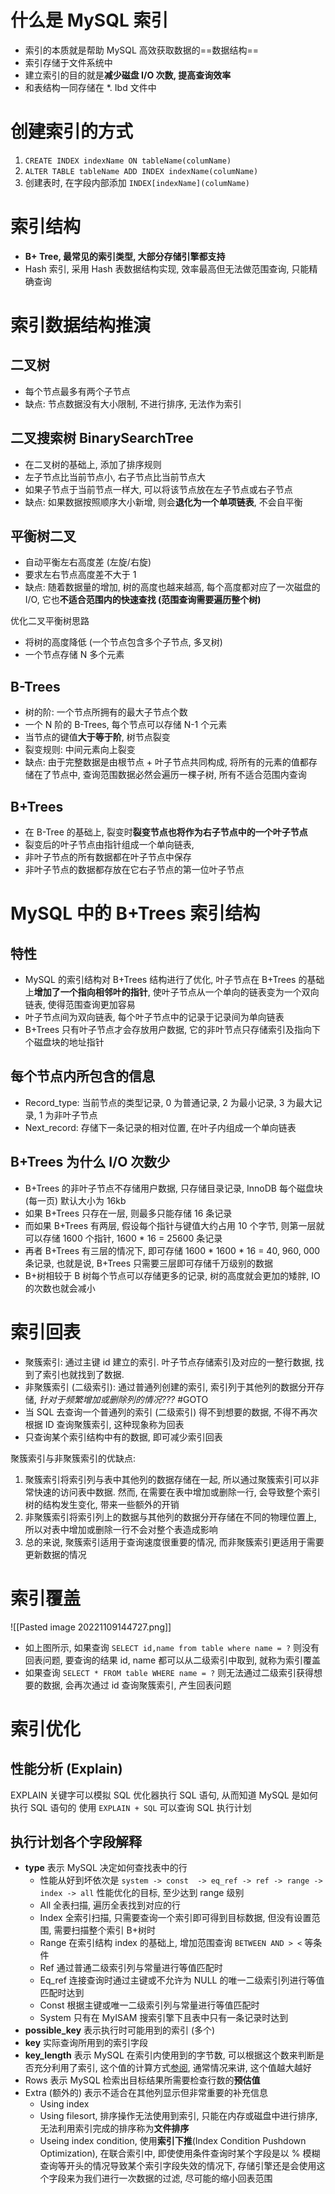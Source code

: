 # 什么是 MySQL 索引
- 索引的本质就是帮助 MySQL 高效获取数据的==数据结构==
- 索引存储于文件系统中
- 建立索引的目的就是**减少磁盘 I/O 次数, 提高查询效率**
- 和表结构一同存储在 \*. Ibd 文件中

# 创建索引的方式
1.  `CREATE INDEX indexName ON tableName(columName)` 
2. `ALTER TABLE tableName ADD INDEX indexName(columName)`
3. 创建表时, 在字段内部添加 `INDEX[indexName](columName)`


# 索引结构
- **B+ Tree, 最常见的索引类型, 大部分存储引擎都支持** 
- Hash 索引, 采用 Hash 表数据结构实现, 效率最高但无法做范围查询, 只能精确查询

# 索引数据结构推演
## 二叉树
- 每个节点最多有两个子节点
- 缺点: 节点数据没有大小限制, 不进行排序, 无法作为索引
## 二叉搜索树 BinarySearchTree
- 在二叉树的基础上, 添加了排序规则
- 左子节点比当前节点小, 右子节点比当前节点大
- 如果子节点于当前节点一样大, 可以将该节点放在左子节点或右子节点
- 缺点: 如果数据按照顺序大小新增, 则会**退化为一个单项链表**, 不会自平衡
## 平衡树二叉
- 自动平衡左右高度差 (左旋/右旋)
- 要求左右节点高度差不大于 1
- 缺点: 随着数据量的增加, 树的高度也越来越高, 每个高度都对应了一次磁盘的 I/O, 它也**不适合范围内的快速查找 (范围查询需要遍历整个树)**

优化二叉平衡树思路
- 将树的高度降低 (一个节点包含多个子节点, 多叉树)
- 一个节点存储 N 多个元素

## B-Trees
- 树的阶: 一个节点所拥有的最大子节点个数
- 一个 N 阶的 B-Trees, 每个节点可以存储 N-1 个元素
- 当节点的键值**大于等于阶**, 树节点裂变
- 裂变规则: 中间元素向上裂变
- 缺点: 由于完整数据是由根节点 + 叶子节点共同构成, 将所有的元素的值都存储在了节点中, 查询范围数据必然会遍历一棵子树, 所有不适合范围内查询

## B+Trees
- 在 B-Tree 的基础上, 裂变时**裂变节点也将作为右子节点中的一个叶子节点**
- 裂变后的叶子节点由指针组成一个单向链表,
- 非叶子节点的所有数据都在叶子节点中保存
- 非叶子节点的数据都存放在它右子节点的第一位叶子节点

# MySQL 中的 B+Trees 索引结构
## 特性
- MySQL 的索引结构对 B+Trees 结构进行了优化, 叶子节点在 B+Trees 的基础上**增加了一个指向相邻叶的指针**, 使叶子节点从一个单向的链表变为一个双向链表, 使得范围查询更加容易
- 叶子节点间为双向链表, 每个叶子节点中的记录于记录间为单向链表
- B+Trees 只有叶子节点才会存放用户数据, 它的非叶节点只存储索引及指向下个磁盘块的地址指针

## 每个节点内所包含的信息
- Record_type: 当前节点的类型记录, 0 为普通记录, 2 为最小记录, 3 为最大记录, 1 为非叶子节点
- Next_record: 存储下一条记录的相对位置, 在叶子内组成一个单向链表

## B+Trees 为什么 I/O 次数少
- B+Trees 的非叶子节点不存储用户数据, 只存储目录记录, InnoDB 每个磁盘块 (每一页) 默认大小为 16kb
- 如果 B+Trees 只存在一层, 则最多只能存储 16 条记录
- 而如果 B+Trees 有两层, 假设每个指针与键值大约占用 10 个字节, 则第一层就可以存储 1600 个指针, 1600 * 16 = 25600 条记录
- 再者 B+Trees 有三层的情况下, 即可存储 1600 \* 1600 \* 16 = 40, 960, 000 条记录, 也就是说, B+Trees 只需要三层即可存储千万级别的数据
- B+树相较于 B 树每个节点可以存储更多的记录, 树的高度就会更加的矮胖, IO 的次数也就会减小

# 索引回表
- 聚簇索引: 通过主键 id 建立的索引. 叶子节点存储索引及对应的一整行数据, 找到了索引也就找到了数据. 
- 非聚簇索引 (二级索引): 通过普通列创建的索引, 索引列于其他列的数据分开存储, *针对于频繁增加或删除列的情况???* #GOTO
- 当 SQL 去查询一个普通列的索引 (二级索引) 得不到想要的数据, 不得不再次根据 ID 查询聚簇索引, 这种现象称为回表
- 只查询某个索引结构中有的数据, 即可减少索引回表

聚簇索引与非聚簇索引的优缺点:
1. 聚簇索引将索引列与表中其他列的数据存储在一起, 所以通过聚簇索引可以非常快速的访问表中数据. 然而, 在需要在表中增加或删除一行, 会导致整个索引树的结构发生变化, 带来一些额外的开销
2. 非聚簇索引将索引列上的数据与其他列的数据分开存储在不同的物理位置上, 所以对表中增加或删除一行不会对整个表造成影响
3. 总的来说, 聚簇索引适用于查询速度很重要的情况, 而非聚簇索引更适用于需要更新数据的情况


# 索引覆盖
![[Pasted image 20221109144727.png]]
- 如上图所示, 如果查询 `SELECT id,name from table where name = ?` 则没有回表问题, 要查询的结果 id, name 都可以从二级索引中取到, 就称为索引覆盖
- 如果查询 `SELECT * FROM table WHERE name = ?` 则无法通过二级索引获得想要的数据, 会再次通过 id 查询聚簇索引, 产生回表问题 

# 索引优化

## 性能分析 (Explain)
EXPLAIN 关键字可以模拟 SQL 优化器执行 SQL 语句, 从而知道 MySQL 是如何执行 SQL 语句的
使用 `EXPLAIN + SQL` 可以查询 SQL 执行计划

## 执行计划各个字段解释
- **type** 表示 MySQL 决定如何查找表中的行
	- 性能从好到坏依次是 `system -> const  -> eq_ref -> ref -> range -> index -> all` 性能优化的目标, 至少达到 range 级别
	- All 全表扫描, 遍历全表找到对应的行
	- Index 全索引扫描, 只需要查询一个索引即可得到目标数据, 但没有设置范围, 需要扫描整个索引 B+树时
	- Range 在索引结构 index 的基础上, 增加范围查询 `BETWEEN AND > <` 等条件
	- Ref 通过普通二级索引列与常量进行等值匹配时 
	- Eq_ref 连接查询时通过主键或不允许为 NULL 的唯一二级索引列进行等值匹配时达到
	- Const 根据主键或唯一二级索引列与常量进行等值匹配时
	- System 只有在 MyISAM 搜索引擎下且表中只有一条记录时达到
- **possible_key** 表示执行时可能用到的索引 (多个)
- **key** 实际查询所用到的索引字段
- **key_length** 表示 MySQL 在索引内使用到的字节数, 可以根据这个数来判断是否充分利用了索引, 这个值的计算方式[参阅](https://www.modb.pro/db/52861), 通常情况来讲, 这个值越大越好
- Rows 表示 MySQL 检索出目标结果所需要检查行数的**预估值**
- Extra (额外的) 表示不适合在其他列显示但非常重要的补充信息
	- Using index
	- Using filesort, 排序操作无法使用到索引, 只能在内存或磁盘中进行排序, 无法利用索引完成的排序称为**文件排序**
	- Useing index condition, 使用**索引下推**(Index Condition Pushdown Optimization), 在联合索引中, 即使使用条件查询时某个字段是以 % 模糊查询等开头的情况导致某个索引字段失效的情况下, 存储引擎还是会使用这个字段来为我们进行一次数据的过滤, 尽可能的缩小回表范围